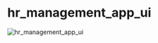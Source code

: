 # hr_management_app_ui

![hr_management_app_ui](https://github.com/KHALMATOV-FARRUKH/hr_management_app_ui/assets/115084566/e32f8a59-aa38-4bef-b600-a3929bc243ca)
